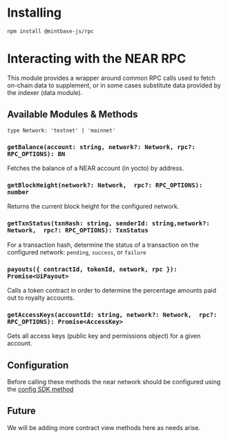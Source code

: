 

# Installing

`npm install @mintbase-js/rpc`

# Interacting with the NEAR RPC

This module provides a wrapper around common RPC calls used to fetch on-chain data to supplement, or in some cases substitute data provided by the indexer (data module).

## Available Modules & Methods

`type Network: 'testnet' | 'mainnet'`

### `getBalance(account: string, network?: Network, rpc?: RPC_OPTIONS): BN`

Fetches the balance of a NEAR account (in yocto) by address.

### `getBlockHeight(network?: Network,  rpc?: RPC_OPTIONS): number`

Returns the current block height for the configured network.

### `getTxnStatus(txnHash: string, senderId: string,network?: Network,  rpc?: RPC_OPTIONS): TxnStatus`

For a transaction hash, determine the status of a transaction on the configured network: `pending`, `success`, or `failure`

### `payouts({ contractId, tokenId, network, rpc }): Promise<UiPayout>`

Calls a token contract in order to determine the percentage amounts paid out to royalty accounts.

### `getAccessKeys(accountId: string, network?: Network,  rpc?: RPC_OPTIONS): Promise<AccessKey>`

Gets all access keys (public key and permissions object) for a given account.

## Configuration

Before calling these methods the near network should be configured using the [config SDK method](https://docs.mintbase.io/dev/mintbase-sdk-ref/sdk/config)

## Future

We will be adding more contract view methods here as needs arise.
